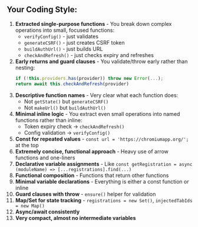 ## Your Coding Style:
1. **Extracted single-purpose functions** - You break down complex operations into small, focused functions:
   - `verifyConfig()` - just validates
   - `generateCSRF()` - just creates CSRF token
   - `buildAuthUrl()` - just builds URL
   - `checkAndRefresh()` - just checks expiry and refreshes
2. **Early returns and guard clauses** - You validate/throw early rather than nesting:
   ```javascript
   if (!this.providers.has(provider)) throw new Error(...);
   return await this.checkAndRefresh(provider)
   ```
3. **Descriptive function names** - Very clear what each function does:
   - Not `getState()` but `generateCSRF()`
   - Not `makeUrl()` but `buildAuthUrl()`
4. **Minimal inline logic** - You extract even small operations into named functions rather than inline:
   - Token expiry check → `checkAndRefresh()`
   - Config validation → `verifyConfig()`
5. **Const for repeated values** - `const url = 'https://chromiumapp.org/';` at the top
1. **Extremely concise, functional approach** - Heavy use of arrow functions and one-liners
2. **Declarative variable assignments** - Like `const getRegistration = async (moduleName) => [...registrations].find(...)`
3. **Functional composition** - Functions that return other functions
4. **Minimal variable declarations** - Everything is either a const function or inline
5. **Guard clauses with throw** - `ensure()` helper for validation
6. **Map/Set for state tracking** - `registrations = new Set()`, `injectedTabIds = new Map()`
7. **Async/await consistently** 
8. **Very compact, almost no intermediate variables**